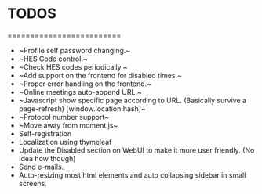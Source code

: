 # TODOS
=========================
* ~Profile self password changing.~
* ~HES Code control.~
* ~Check HES codes periodically.~
* ~Add support on the frontend for disabled times.~
* ~Proper error handling on the frontend.~
* ~Online meetings auto-append URL.~
* ~Javascript show specific page according to URL. (Basically survive a page-refresh) [window.location.hash]~
* ~Protocol number support~
* ~Move away from moment.js~
* Self-registration
* Localization using thymeleaf
* Update the Disabled section on WebUI to make it more user friendly. (No idea how though)
* Send e-mails.
* Auto-resizing most html elements and auto collapsing sidebar in small screens.
